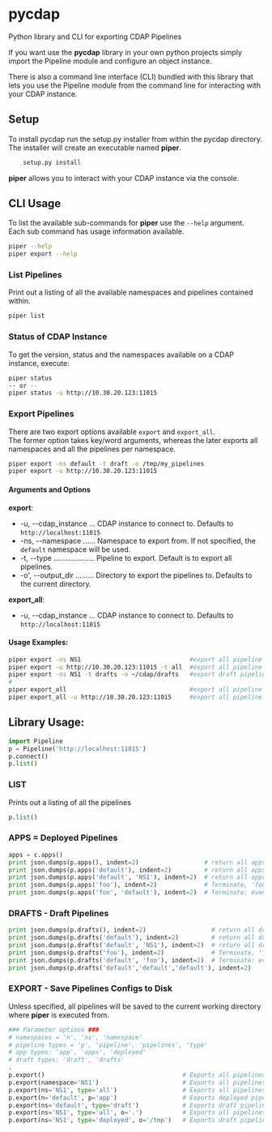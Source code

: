 # pycdap
Python library and CLI for exporting CDAP Pipelines

If you want use the **pycdap** library in your own python projects simply import the 
Pipeline module and configure an object instance.

There is also a command line interface (CLI) bundled with this library that lets you 
use the Pipeline module from the command line for interacting with your CDAP instance.

## Setup
To install pycdap run the setup.py installer from within the pycdap directory. 
The installer will create an executable named **piper**.
```bash
    setup.py install
```

**piper** allows you to interact with your CDAP instance via the console.

## CLI Usage

To list the available sub-commands for **piper** use the `--help` argument.  
Each sub command has usage information available.
``` bash
piper --help
piper export --help 
``` 
### List Pipelines
Print out a listing of all the available namespaces and pipelines contained within.
``` bash
piper list
``` 
### Status of CDAP Instance
To get the version, status and the namespaces available on a CDAP instance, execute:
``` bash
piper status
-- or --
piper status -u http://10.30.20.123:11015 
``` 
### Export Pipelines
There are two export options available ` export ` and ` export_all `.  
The former option takes key/word arguments, whereas the later exports all 
namespaces and all the pipelines per namespace.
``` bash
piper export -ns default -t draft -o /tmp/my_pipelines
piper export -u http://10.30.20.123:11015 
``` 
#### Arguments and Options
**export**:
* -u, --cdap_instance ... CDAP instance to connect to. Defaults to `http://localhost:11015`
* -ns, --namespace ...... Namespace to export from. If not specified, the `default` namespace will be used.
* -t, --type .................... Pipeline to export.  Default is to export all pipelines.
* -o', --output_dir ......... Directory to export the pipelines to. Defaults to the current directory.

**export_all**:
* -u, --cdap_instance ... CDAP instance to connect to. Defaults to `http://localhost:11015`

#### Usage Examples:
```bash
piper export -ns NS1                              #export all pipeline types from the `NS1` namespace 
piper export -u http://10.30.20.123:11015 -t all  #export all pipeline types from the `default` namespace on a remote CDAP instance.
piper export -ns NS1 -t drafts -o ~/cdap/drafts   #export draft pipeline from the `NS1 namespace and write output to /home/username/cdap/drafts
#
piper export_all                                  #export all pipeline from all namespaces 
piper export_all -u http://10.30.20.123:11015     #export all pipeline from all namespaces on a remote CDAP instance.
```



## Library Usage:
```python
import Pipeline
p = Pipeline('http://localhost:11015')
p.connect()
p.list()
```

### LIST
Prints out a listing of all the pipelines 

```python
p.list()
```

### APPS = Deployed Pipelines
```python
apps = c.apps()
print json.dumps(p.apps(), indent=2)                  # return all apps in the all namespaces
print json.dumps(p.apps('default'), indent=2)         # return all apps in the 'default' ns
print json.dumps(p.apps('default', 'NS1'), indent=2)  # return all apps in the 'default' and 'NS1' ns
print json.dumps(p.apps('foo'), indent=2)             # Terminate, 'foo' is not a valid namespace
print json.dumps(p.apps('foo', 'default'), indent=2)  # Terminate: even though 'default is valid 'foo' is not

```

### DRAFTS - Draft Pipelines
```python
print json.dumps(p.drafts(), indent=2)                  # return all drafts in all ns
print json.dumps(p.drafts('default'), indent=2)         # return all drafts in 'default' ns
print json.dumps(p.drafts('default', 'NS1'), indent=2)  # return all drafts in 'default' ns
print json.dumps(p.drafts('foo'), indent=2)             # Terminate, 'foo' is not a valid namespace
print json.dumps(p.drafts('default', 'foo'), indent=2)  # Terminate: even though 'default is valid 'foo' is not
print json.dumps(p.drafts('default','default','default'), indent=2)         # return all drafts in 'default' ns

```

### EXPORT - Save Pipelines Configs to Disk
Unless specified, all pipelines will be saved to the current working directory where **piper** is executed from.
```python
### Parameter options ###
# namespaces = 'n', 'ns', 'namespace'
# pipeline types = 'p', 'pipeline', 'pipelines', 'type'
# app types: 'app', 'apps', 'deployed'
# draft types: 'draft', 'drafts'
.
p.export()                                      # Exports all pipelines in all namespaces
p.export(namespace='NS1')                       # Exports all pipelines in namespace `NS1`
p.export(ns='NS1', type='all')                  # Exports all pipelines in namespace `NS1` -- same as above
p.export(n='default', p='app')                  # Exports deployed pipelines for namespace `default`
p.export(ns='default', type='draft')            # Exports draft pipelines for namespace `default`
p.export(ns='NS1', type='all', o='.')           # Exports all pipelines in namespace `NS1`, and save them to current directory
p.export(ns='NS1', type='deployed', o='/tmp')   # Exports draft pipelines in namespace `NS1` and save them to /tmp
```

